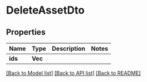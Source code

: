 # DeleteAssetDto

## Properties

Name | Type | Description | Notes
------------ | ------------- | ------------- | -------------
**ids** | **Vec<String>** |  | 

[[Back to Model list]](../README.md#documentation-for-models) [[Back to API list]](../README.md#documentation-for-api-endpoints) [[Back to README]](../README.md)


